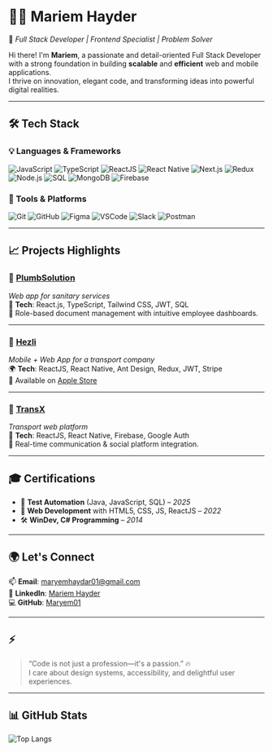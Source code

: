 # 👩‍💻 Mariem Hayder

🎯 *Full Stack Developer | Frontend Specialist | Problem Solver*

Hi there! I'm **Mariem**, a passionate and detail-oriented Full Stack Developer with a strong foundation in building **scalable** and **efficient** web and mobile applications.  
I thrive on innovation, elegant code, and transforming ideas into powerful digital realities.

---

## 🛠️ Tech Stack

### 💡 Languages & Frameworks  
![JavaScript](https://img.shields.io/badge/-JavaScript-F7DF1E?style=for-the-badge&logo=javascript&logoColor=000)
![TypeScript](https://img.shields.io/badge/-TypeScript-3178C6?style=for-the-badge&logo=typescript&logoColor=fff)
![ReactJS](https://img.shields.io/badge/-ReactJS-61DAFB?style=for-the-badge&logo=react&logoColor=000)
![React Native](https://img.shields.io/badge/-React_Native-61DAFB?style=for-the-badge&logo=react&logoColor=000)
![Next.js](https://img.shields.io/badge/-Next.js-000?style=for-the-badge&logo=nextdotjs)
![Redux](https://img.shields.io/badge/-Redux-764ABC?style=for-the-badge&logo=redux&logoColor=fff)
![Node.js](https://img.shields.io/badge/-Node.js-339933?style=for-the-badge&logo=nodedotjs&logoColor=fff)
![SQL](https://img.shields.io/badge/-SQL-4479A1?style=for-the-badge&logo=mysql&logoColor=fff)
![MongoDB](https://img.shields.io/badge/-MongoDB-47A248?style=for-the-badge&logo=mongodb&logoColor=fff)
![Firebase](https://img.shields.io/badge/-Firebase-FFCA28?style=for-the-badge&logo=firebase&logoColor=000)

### 🧰 Tools & Platforms  
![Git](https://img.shields.io/badge/-Git-F05032?style=for-the-badge&logo=git&logoColor=fff)
![GitHub](https://img.shields.io/badge/-GitHub-181717?style=for-the-badge&logo=github&logoColor=fff)
![Figma](https://img.shields.io/badge/-Figma-F24E1E?style=for-the-badge&logo=figma&logoColor=fff)
![VSCode](https://img.shields.io/badge/-VSCode-007ACC?style=for-the-badge&logo=visualstudiocode&logoColor=fff)
![Slack](https://img.shields.io/badge/-Slack-4A154B?style=for-the-badge&logo=slack&logoColor=fff)
![Postman](https://img.shields.io/badge/-Postman-FF6C37?style=for-the-badge&logo=postman&logoColor=fff)

---

## 📈 Projects Highlights

### 🚿 [PlumbSolution](https://entreprise-v3r5.onrender.com)  
*Web app for sanitary services*  
🧩 **Tech**: React.js, TypeScript, Tailwind CSS, JWT, SQL  
🔐 Role-based document management with intuitive employee dashboards.

---

### 🚚 [Hezli](https://hezlidz.com)  
*Mobile + Web App for a transport company*  
🌍 **Tech**: ReactJS, React Native, Ant Design, Redux, JWT, Stripe  
📲 Available on [Apple Store](https://apps.apple.com/tn/app/hezli/id6462402465)

---

### 🚛 [TransX](https://transx.onrender.com)  
*Transport web platform*  
📱 **Tech**: ReactJS, React Native, Firebase, Google Auth  
💬 Real-time communication & social platform integration.

---

## 🎓 Certifications

- 🧪 **Test Automation** (Java, JavaScript, SQL) – *2025*  
- 🎨 **Web Development** with HTML5, CSS, JS, ReactJS – *2022*  
- 🛠️ **WinDev, C# Programming** – *2014*

---

## 🌍 Let's Connect

📫 **Email**: [maryemhaydar01@gmail.com](mailto:maryemhaydar01@gmail.com)  
💼 **LinkedIn**: [Mariem Hayder](https://www.linkedin.com/in/mariem-hayder-817a38233/)  
💻 **GitHub**: [Maryem01](https://github.com/Maryem01)

---

## ⚡ 

> “Code is not just a profession—it's a passion.” 🔥  
> I care about design systems, accessibility, and delightful user experiences.

---

## 📊 GitHub Stats

![Top Langs](https://github-readme-stats.vercel.app/api/top-langs/?username=Maryem01&layout=compact&theme=react&hide_border=true)
